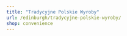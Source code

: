 ```yaml
---
title: "Tradycyjne Polskie Wyroby"
url: /edinburgh/tradycyjne-polskie-wyroby/
shop: convenience
---
```

